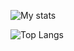 ![My stats](https://github-readme-stats.vercel.app/api?username=Yoshua-chan&show_icons=true&theme=github_dark&hide_border=true&count_private=true)

![Top Langs](https://github-readme-stats.vercel.app/api/top-langs/?username=Yoshua-chan&layout=compact&theme=github_dark&hide_border=true&count_private=true)
